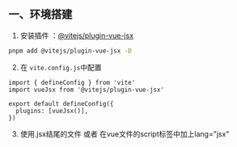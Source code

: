 ## 一、环境搭建
1. 安装插件 ：[@vitejs/plugin-vue-jsx](https://github.com/vitejs/vite-plugin-vue/tree/main/packages/plugin-vue-jsx)

```bash
pnpm add @vitejs/plugin-vue-jsx -D
```

2. 在 `vite.config.js`中配置

``` vue
import { defineConfig } from 'vite'
import vueJsx from '@vitejs/plugin-vue-jsx'

export default defineConfig({
  plugins: [vueJsx()],
})
```

3. 使用.jsx结尾的文件 或者 在vue文件的script标签中加上lang="jsx"

